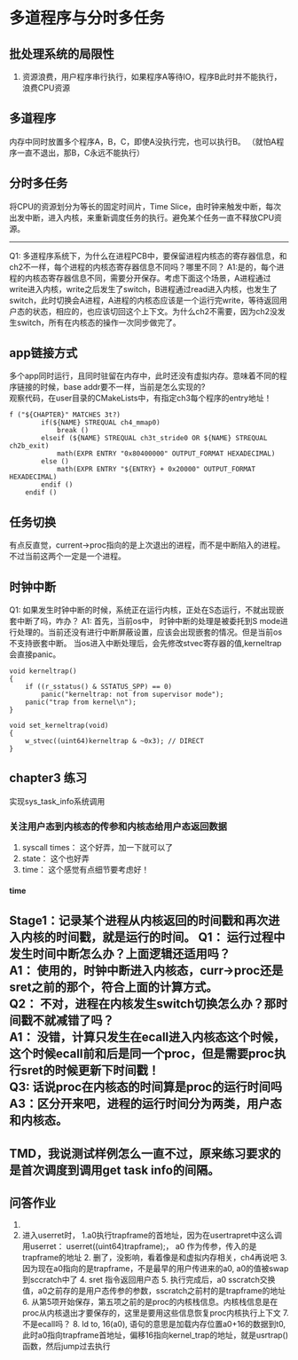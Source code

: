 # 多道程序与分时多任务
## 批处理系统的局限性
1. 资源浪费，用户程序串行执行，如果程序A等待IO，程序B此时并不能执行，浪费CPU资源

## 多道程序
内存中同时放置多个程序A，B，C，即使A没执行完，也可以执行B。
（就怕A程序一直不退出，那B，C永远不能执行）

## 分时多任务
将CPU的资源划分为等长的固定时间片，Time Slice，由时钟来触发中断，每次出发中断，进入内核，来重新调度任务的执行。避免某个任务一直不释放CPU资源。

----
Q1: 多道程序系统下，为什么在进程PCB中，要保留进程内核态的寄存器信息，和ch2不一样，每个进程的内核态寄存器信息不同吗？哪里不同？
A1:是的，每个进程的内核态寄存器信息不同，需要分开保存。考虑下面这个场景，A进程通过write进入内核，write之后发生了switch，B进程通过read进入内核，也发生了switch，此时切换会A进程，A进程的内核态应该是一个运行完write，等待返回用户态的状态，相应的，也应该切回这个上下文。为什么ch2不需要，因为ch2没发生switch，所有在内核态的操作一次同步做完了。

## app链接方式
多个app同时运行，且同时驻留在内存中，此时还没有虚拟内存。意味着不同的程序链接的时候，base addr要不一样，当前是怎么实现的?  
观察代码，在user目录的CMakeLists中，有指定ch3每个程序的entry地址！
```
f ("${CHAPTER}" MATCHES 3t?)
        if(${NAME} STREQUAL ch4_mmap0)
            break ()
        elseif (${NAME} STREQUAL ch3t_stride0 OR ${NAME} STREQUAL ch2b_exit)
            math(EXPR ENTRY "0x80400000" OUTPUT_FORMAT HEXADECIMAL)
        else ()
            math(EXPR ENTRY "${ENTRY} + 0x20000" OUTPUT_FORMAT HEXADECIMAL)
        endif ()
    endif ()
```

## 任务切换
有点反直觉，current->proc指向的是上次退出的进程，而不是中断陷入的进程。不过当前这两个一定是一个进程。

## 时钟中断
Q1: 如果发生时钟中断的时候，系统正在运行内核，正处在S态运行，不就出现嵌套中断了吗，咋办？
A1: 首先，当前os中， 时钟中断的处理是被委托到S mode进行处理的。当前还没有进行中断屏蔽设置，应该会出现嵌套的情况。但是当前os不支持嵌套中断。
    当os进入中断处理后，会先修改stvec寄存器的值,kerneltrap 会直接panic。
```
void kerneltrap()
{
	if ((r_sstatus() & SSTATUS_SPP) == 0)
		panic("kerneltrap: not from supervisor mode");
	panic("trap from kernel\n");
}

void set_kerneltrap(void)
{
	w_stvec((uint64)kerneltrap & ~0x3); // DIRECT
}
```

## chapter3 练习
实现sys_task_info系统调用

### 关注用户态到内核态的传参和内核态给用户态返回数据
1. syscall times： 这个好弄，加一下就可以了
2. state： 这个也好弄
3. time： 这个感觉有点细节要考虑好！
#### time
Stage1：记录某个进程从内核返回的时间戳和再次进入内核的时间戳，就是运行的时间。 
Q1： 运行过程中发生时间中断怎么办？上面逻辑还适用吗？  
A1： 使用的，时钟中断进入内核态，curr->proc还是sret之前的那个，符合上面的计算方式。  
Q2： 不对，进程在内核发生switch切换怎么办？那时间戳不就减错了吗？  
A1： 没错，计算只发生在ecall进入内核态这个时候，这个时候ecall前和后是同一个proc，但是需要proc执行sret的时候更新下时间戳！  
Q3: 话说proc在内核态的时间算是proc的运行时间吗  
A3：区分开来吧，进程的运行时间分为两类，用户态和内核态。
---
TMD，我说测试样例怎么一直不过，原来练习要求的是首次调度到调用get task info的间隔。
---

## 问答作业
1. 
2. 进入userret时， 
    1.a0执行trapframe的首地址，因为在usertrapret中这么调用userret： userret((uint64)trapframe);， a0 作为传参，传入的是trapframe的地址
    2. 删了，没影响，看着像是和虚拟内存相关，ch4再说吧
    3.因为现在a0指向的是trapframe，不是最早的用户传进来的a0, a0的值被swap到sccratch中了
    4. sret 指令返回用户态
    5. 执行完成后，a0 sscratch交换值，a0之前存的是用户态传参的参数，sscratch之前村的是trapframe的地址
    6. 从第5项开始保存，第五项之前的是proc的内核栈信息。内核栈信息是在proc从内核退出才要保存的，这里是要用这些信息恢复proc内核执行上下文
    7. 不是ecall吗？
    8. ld to, 16(a0), 语句的意思是加载内存位置a0+16的数据到t0,此时a0指向trapframe首地址，偏移16指向kernel_trap的地址，就是usrtrap()函数，然后jump过去执行